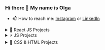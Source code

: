 ### Hi there 👋 My name is Olga

- 📫 How to reach me: [Instagram](https://www.instagram.com/olga.grishchenko/) or [LinkedIn](https://www.linkedin.com/in/olga-grishchenko/)

<details><summary>🚀 React JS Projects</summary>
  
   1. [Blogofolio](https://olgagrishchenko.github.io/Blogofolio/) in developing.
   2. [Pixema](https://github.com/OlgaGrishchenko/Pixema) in developing.
  
</details>

<details><summary>⚡ JS Projects</summary>
  
   1. [Trello JS](https://olgagrishchenko.github.io/trello-app/) in developing
   2. [To-do JS](https://olgagrishchenko.github.io/todo-app/)
  
</details>

  <details><summary>🌱 CSS & HTML Projects</summary>
  
   1. [PROTOTYPES AXIT](https://olgagrishchenko.github.io/AXIT/)
   2. [PROTOTYPES ActiveBox](https://olgagrishchenko.github.io/ActiveBox/)
  
</details>

<!--
**OlgaGrishchenko/OlgaGrishchenko** is a ✨ _special_ ✨ repository because its `README.md` (this file) appears on your GitHub profile.



Here are some ideas to get you started:

- 🔭 I’m currently working on ...
- 🌱 I’m currently learning ...
- 👯 I’m looking to collaborate on ...
- 🤔 I’m looking for help with ...
- 💬 Ask me about ...
- 📫 How to reach me: ...
- 😄 Pronouns: ...
- ⚡ Fun fact: ...
-->
